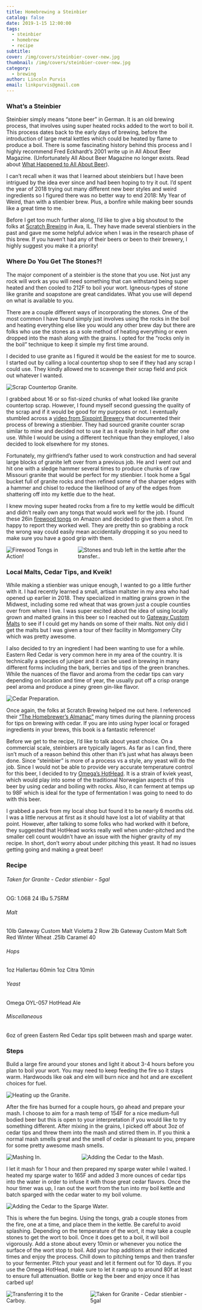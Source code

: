 ```yaml
---
title: Homebrewing a Steinbier
catalog: false
date: 2019-1-15 12:00:00
tags:
  - steinbier
  - homebrew
  - recipe
subtitle: 
cover: /img/covers/steinbier-cover-new.jpg 
thumbnail: /img/covers/steinbier-cover-new.jpg
category:
  - brewing
author: Lincoln Purvis
email: linkpurvis@gmail.com 
---
```


### What’s a Steinbier

Steinbier simply means “stone beer” in German. It is an old brewing process, that involves using super heated rocks added to the wort to boil it. This process dates back to the early days of brewing, before the introduction of large metal kettles which could be heated by flame to produce a boil. There is some fascinating history behind this process and I highly recommend Fred Eckhardt’s 2001 write up in All About Beer Magazine. (Unfortunately All About Beer Magazine no longer exists.  Read about [What Happened to All About Beer](https://kitchennish.com/what-happened-to-all-about-beer/)).

<!-- more -->

I can’t recall when it was that I learned about steinbiers but I have been intrigued by the idea ever since and had been hoping to try it out. I’d spent the year of 2018 trying out many different new beer styles and weird ingredients so I figured there was no better way to end 2018: My Year of Weird, than with a stienbier brew. Plus, a bonfire while making beer sounds like a great time to me. 

Before I get too much further along, I’d like to give a big shoutout to the folks at [Scratch Brewing](https://www.scratchbeer.com) in Ava, IL. They have made several stienbiers in the past and gave me some helpful advice when I was in the research phase of this brew. If you haven’t had any of their beers or been to their brewery, I highly suggest you make it a priority!

### Where Do You Get The Stones?!

The major component of a steinbier is the stone that you use. Not just any rock will work as you will need something that can withstand being super heated and then cooled to 212F to boil your wort. Igneous-types of stone like granite and soapstone are great candidates. What you use will depend on what is available to you. 

There are a couple different ways of incorporating the stones. One of the most common I have found simply just involves using the rocks in the boil and heating everything else like you would any other brew day but there are folks who use the stones as a sole method of heating everything or even dropped into the mash along with the grains. I opted for the “rocks only in the boil” technique to keep it simple my first time around.

I decided to use granite as I figured it would be the easiest for me to source. I started out by calling a local countertop shop to see if they had any scrap I could use. They kindly allowed me to scavenge their scrap field and pick out whatever I wanted. 

<div class="columns is-multiline">
    <div class="column is-10 is-offset-1">
        <img src="{% asset_path stones.jpg %}" alt="Scrap Countertop Granite."/>
    </div>
</div>

I grabbed about 16 or so fist-sized chunks of what looked like granite countertop scrap. However, I found myself second guessing the quality of the scrap and if it would be good for my purposes or not. I eventually stumbled across a [video from Sixpoint Brewery](https://www.youtube.com/watch?v=oJV3OAzYJdo) that documented their process of brewing a stienbier. They had sourced granite counter scrap similar to mine and decided not to use it as it easily broke in half after one use. While I would be using a different technique than they employed, I also decided to look elsewhere for my stones.

Fortunately, my girlfriend’s father used to work construction and had several large blocks of granite left over from a previous job. He and I went out and hit one with a sledge hammer several times to produce chunks of raw Missouri granite that would be perfect for my stienbier.  I took home a 5gal bucket full of granite rocks and then refined some of the sharper edges with a hammer and chisel to reduce the likelihood of any of the edges from shattering off into my kettle due to the heat. 

I knew moving super heated rocks from a fire to my kettle would be difficult and  didn’t really own any tongs that would work well for the job. I found these 26in [firewood tongs](https://www.amazon.com/dp/B01N654UZY/) on Amazon and decided to give them a shot. I’m happy to report they worked well. They are pretty thin so grabbing a rock the wrong way could easily mean accidentally dropping it so you need to make sure you have a good grip with them.

<div class="columns is-multiline">
    <div class="column is-10 is-offset-1">
        <img src="{% asset_path firewood-tongs.jpg %}" alt="Firewood Tongs in Action!"/>
    </div>
    <div class="column is-10 is-offset-1">
        <img src="{% asset_path stones-in-wort.jpg %}" alt="Stones and trub left in the kettle after the transfer.."/>
    </div>
</div>

### Local Malts, Cedar Tips, and Kveik!

While making a stienbier was unique enough, I wanted to go a little further with it. I had recently learned a small, artisan maltster in my area who had opened up earlier in 2018. They specialized in malting grains grown in the Midwest, including some red wheat that was grown just a couple counties over from where I live. I was super excited about the idea of using locally grown and malted grains in this beer so I reached out to [Gateway Custom Malts](http://gatewaymalt.com) to see if I could get my hands on some of their malts. Not only did I get the malts but I was given a tour of their facility in Montgomery City which was pretty awesome.

I also decided to try an ingredient I had been wanting to use for a while. Eastern Red Cedar is very common here in my area of the country. It is technically a species of juniper and it can be used in brewing in many different forms including the bark, berries and tips of the green branches. While the nuances of the flavor and aroma from the cedar tips can vary depending on location and time of year, the usually put off a crisp orange peel aroma and produce a piney green gin-like flavor.

<div class="columns is-multiline">
    <div class="column is-10 is-offset-1">
        <img src="{% asset_path cedar-prep.jpg %}" alt="Cedar Preparation."/>
    </div>
</div>

Once again, the folks at Scratch Brewing helped me out here. I referenced their [“The Homebrewer’s Almanac”](https://www.amazon.com/Homebrewers-Almanac-Seasonal-Making-Scratch/dp/1581573499) many times during the planning process for tips on brewing with cedar. If you are into using hyper local or foraged ingredients in your brews, this book is a fantastic reference!

Before we get to the recipe, I’d like to talk about yeast choice. On a commercial scale, steinbiers are typically lagers. As far as I can find, there isn’t much of a reason behind this other than it’s just what has always been done. Since “steinbier” is more of a process vs a style, any yeast will do the job. Since I would not be able to provide very accurate temperature control for this beer, I decided to try [Omega’s HotHead](https://omegayeast.com/yeast/norwegian-ales/hothead-ale). It is a strain of kviek yeast, which would play into some of the traditional Norwegian aspects of this beer by using cedar and boiling with rocks. Also, it can ferment at temps up to 98F which is ideal for the type of fermentation I was going to need to do with this beer. 

I grabbed a pack from my local shop but found it to be nearly 6 months old. I was a little nervous at first as it should have lost a lot of viability at that point. However, after talking to some folks who had worked with it before, they suggested that HotHead works really well when under-pitched and the smaller cell count wouldn’t have an issue with the higher gravity of my recipe. In short, don’t worry about under pitching this yeast. It had no issues getting going and making a great beer!

### Recipe
###### Taken for Granite - Cedar stienbier - 5gal
OG: 1.068
24 IBu
5.7SRM

###### Malt
10lb 	Gateway Custom Malt Violetta 2 Row
2lb 	Gateway Custom Malt Soft Red Winter Wheat
.25lb	Caramel 40

###### Hops
1oz Hallertau 	60min
1oz Citra	10min

###### Yeast
Omega OYL-057 HotHead Ale

###### Miscellaneous
6oz of green Eastern Red Cedar tips split between mash and sparge water.

### Steps
Build a large fire around your stones and light it about 3-4 hours before you plan to boil your wort. You may need to keep feeding the fire so it stays warm. Hardwoods like oak and elm will burn nice and hot and are excellent choices for fuel. 

<div class="columns is-multiline">
    <div class="column is-10 is-offset-1">
        <img src="{% asset_path fire.jpg %}" alt="Heating up the Granite."/>
    </div>
</div>

After the fire has burned for a couple hours, go ahead and prepare your mash. I choose to aim for a mash temp of 154F for a nice medium-full bodied beer but this is open to your interpretation if you would like to try something different. After mixing in the grains, I picked off about 3oz of cedar tips and threw them into the mash and stirred them in. If you think a normal mash smells great and the smell of cedar is pleasant to you, prepare for some pretty awesome mash smells. 

<div class="columns is-multiline">
    <div class="column is-10 is-offset-1">
        <img src="{% asset_path mash2.jpg %}" alt="Mashing In."/>
    </div>
    <div class="column is-10 is-offset-1">
        <img src="{% asset_path mash1.jpg %}" alt="Adding the Cedar to the Mash."/>
    </div>
</div>

I let it mash for 1 hour and  then prepared my sparge water while I waited. I heated my sparge water to 165F and added 3 more ounces of cedar tips into the water in order to infuse it with those great cedar flavors. Once the hour timer was up, I ran out the wort from the tun into my boil kettle and batch sparged with the cedar water to my boil volume. 

<div class="columns is-multiline">
    <div class="column is-10 is-offset-1">
        <img src="{% asset_path sparge-cedar.jpg %}" alt="Adding the Cedar to the Sparge Water."/>
    </div>
</div>

This is where the fun begins. Using the tongs, grab a couple stones from the fire, one at a time, and place them in the kettle. Be careful to avoid splashing. Depending on the temperature of the wort, it may take a couple stones to get the wort to boil. Once it does get to a boil, it will boil vigorously. Add a stone about every 10min or whenever you notice the surface of the wort stop to boil. Add your hop additions at their indicated times and enjoy the process. Chill down to pitching temps and then transfer to your fermenter. Pitch your yeast and let it ferment out for 10 days. If you use the Omega HotHead, make sure to let it ramp up to around 80f at least to ensure full attenuation. Bottle or keg the beer and enjoy once it has carbed up!

<div class="columns is-multiline">
    <div class="column is-10 is-offset-1">
        <img src="{% asset_path carboy.jpg %}" alt="Transferring it to the Carboy."/>
    </div>
    <div class="column is-10 is-offset-1">
        <img src="{% asset_path final.jpg %}" alt="Taken for Granite - Cedar stienbier - 5gal"/>
    </div>
</div>